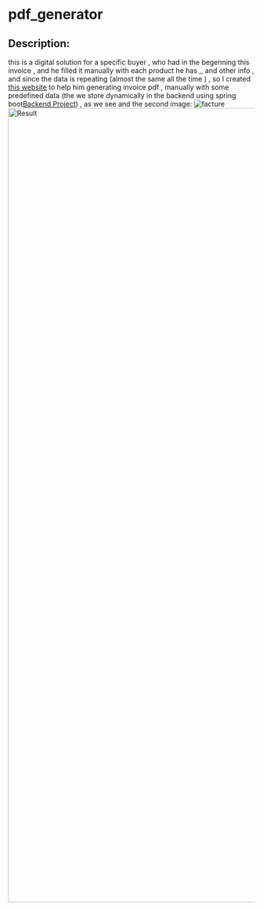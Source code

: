 # pdf_generator
## Description:
this is a digital solution for a specific buyer , who had in the begenning this invoice , and he filled it manually with each product he has ,, and other info , 
and since the data is repeating (almost the same all the time ) , so I created  [this website](https://reda-elouahabi.github.io/pdf_generator/) to help him generating invoice pdf , 
manually with some predefined data (the we store dynamically in 
the backend  using spring boot[Backend Project](https://github.com/Reda-ELOUAHABI/spring-boot-crud-api)) , as we see and the second image:
![facture](https://user-images.githubusercontent.com/59047199/138623562-d7563fac-0cf1-457f-9ccf-3523bbe8f47e.jpeg)
<img width="1620" alt="Result" src="https://user-images.githubusercontent.com/59047199/138623571-6156480a-7010-4ca6-9f63-3c26ed4eef50.png">
